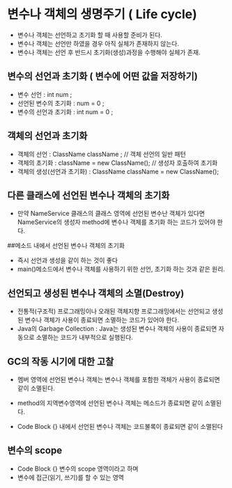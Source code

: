 # 변수나 객체의 생명주기 ( Life cycle)

* 변수나 객체는 선언하고 초기화 할 때 사용할 준비가 된다.
* 변수나 객체는 선언만 하였을 경우 아직 실체가 존재하지 않는다.
* 변수나 객체는 선언 후 반드시 초기화(생성)과정을 수행해야 실체가 존재.

## 변수의 선언과 초기화 ( 변수에 어떤 값을 저장하기)
* 변수 선언 : int num ;
* 선언된 변수의 초기화 : num = 0 ;
* 변수의 선언과 초기화 : int num = 0 ;


## 객체의 선언과 초기화
* 객체의 선언 : ClassName className ; // 객체 선언의 일반 패턴
* 객체의 초기화 : className = new ClassName(); // 생성자 호출하여 초기화
* 객체의 생성(선언과 초기화) : ClassName className = new ClassName();

## 다른 클래스에 선언된 변수나 객체의 초기화
* 만약 NameService 클래스의 클래스 영역에 선언된 변수난 객체가 있다면
NameService의 생성자 method에 변수나 객체를 초기화 하는 코드가 있어야 한다.

##메소드 내에서 선언된 변수나 객체의 초기화
* 즉시 선언과 생성을 같이 하는 것이 좋다
* main()메소드에서 변수나 객체를 사용하기 위한 선언, 초기화 하는 것과 같은 원리.

## 선언되고 생성된 변수나 객체의 소멸(Destroy)
* 전통적(구조적) 프로그래밍이나 오래된 객체지향 프로그래밍에서는
선언되고 생성된 변수나 객체가 사용이 종료되면 소멸하는 코드가 있어야 한다. 
* Java의 Garbage Collection : Java는 생성된 변수나 객체의 사용이 종료되면 자동으로 소멸하는 코드가 내부적으로 실행된다.

## GC의 작동 시기에 대한 고찰
* 멤버 영역에 선언된 변수나 객체는 변수나 객체를 포함한 객체가 사용이 종료되면 같이 소멸된다.

* method의 지역변수영역에 선언된 변수나 객체는 메소드가 종료되면 같이 소멸된다.

* Code Block {} 내에서 선언된 변수나 객체는 코드불록이 종료되면 같이 소멸된다

## 변수의 scope
* Code Block {} 변수의 scope 영역이라고 하며
* 변수에 접근(읽기, 쓰기)를 할 수 있는 영역